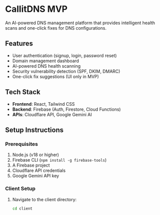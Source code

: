 # CallitDNS MVP

An AI-powered DNS management platform that provides intelligent health scans and one-click fixes for DNS configurations.

## Features

- User authentication (signup, login, password reset)
- Domain management dashboard
- AI-powered DNS health scanning
- Security vulnerability detection (SPF, DKIM, DMARC)
- One-click fix suggestions (UI only in MVP)

## Tech Stack

- **Frontend**: React, Tailwind CSS
- **Backend**: Firebase (Auth, Firestore, Cloud Functions)
- **APIs**: Cloudflare API, Google Gemini AI

## Setup Instructions

### Prerequisites

1. Node.js (v18 or higher)
2. Firebase CLI (`npm install -g firebase-tools`)
3. A Firebase project
4. Cloudflare API credentials
5. Google Gemini API key

### Client Setup

1. Navigate to the client directory:
   ```bash
   cd client